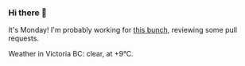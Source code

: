 ### Hi there :wave:

It's Monday! I'm probably working for [this bunch](https://github.com/kohofinancial), reviewing some pull requests.

Weather in Victoria BC: clear, at +9°C.
